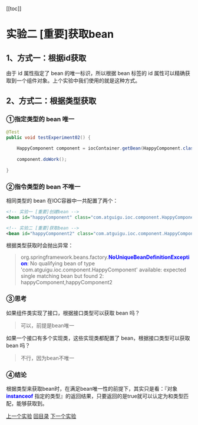 [[toc]]

# 实验二 [重要]获取bean



## 1、方式一：根据id获取

由于 id 属性指定了 bean 的唯一标识，所以根据 bean 标签的 id 属性可以精确获取到一个组件对象。上个实验中我们使用的就是这种方式。



## 2、方式二：根据类型获取

### ①指定类型的 bean 唯一

```java
@Test
public void testExperiment02() {
    
    HappyComponent component = iocContainer.getBean(HappyComponent.class);
    
    component.doWork();
    
}
```



### ②指令类型的 bean 不唯一

相同类型的 bean 在IOC容器中一共配置了两个：

```xml
<!-- 实验一 [重要]创建bean -->
<bean id="happyComponent" class="com.atguigu.ioc.component.HappyComponent"/>

<!-- 实验二 [重要]获取bean -->
<bean id="happyComponent2" class="com.atguigu.ioc.component.HappyComponent"/>
```



根据类型获取时会抛出异常：

> org.springframework.beans.factory.<span style="color:blue;font-weight:bold;">NoUniqueBeanDefinitionException</span>: No qualifying bean of type 'com.atguigu.ioc.component.HappyComponent' available: expected single matching bean but found 2: happyComponent,happyComponent2



### ③思考

如果组件类实现了接口，根据接口类型可以获取 bean 吗？

> 可以，前提是bean唯一

如果一个接口有多个实现类，这些实现类都配置了 bean，根据接口类型可以获取 bean 吗？

> 不行，因为bean不唯一



### ④结论

根据类型来获取bean时，在满足bean唯一性的前提下，其实只是看：『对象 <span style="color:blue;font-weight:bold;">instanceof</span> 指定的类型』的返回结果，只要返回的是true就可以认定为和类型匹配，能够获取到。



[上一个实验](experiment01.html) [回目录](../verse03.html) [下一个实验](experiment03.html)